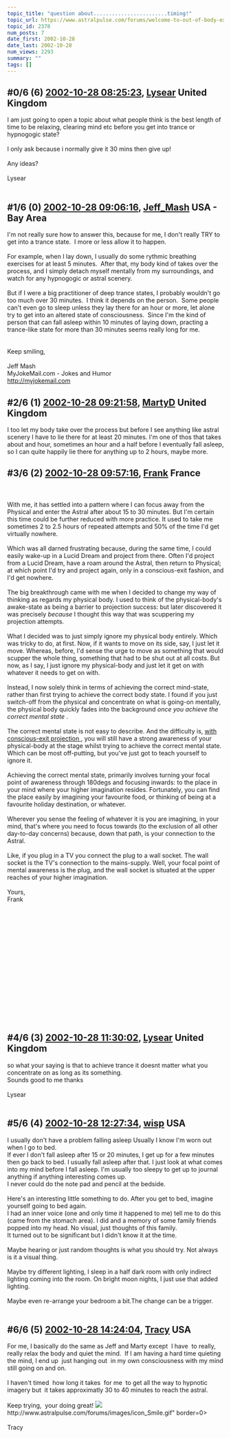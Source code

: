 ```yaml
---
topic_title: "question about........................timing!"
topic_url: https://www.astralpulse.com/forums/welcome-to-out-of-body-experiences!/question-about-timing%21
topic_id: 2378
num_posts: 7
date_first: 2002-10-28
date_last: 2002-10-28
num_views: 2293
summary: ""
tags: []
---
```


## \#0/6 (6) [2002-10-28 08:25:23](https://www.astralpulse.com/forums/index.php?msg=118112), [Lysear](https://www.astralpulse.com/forums/profile/?u=1214) United Kingdom ##
<section>
I am just going to open a topic about what people think is the best length of time to be relaxing, clearing mind etc before you get into trance or hypnogogic state?
<br>
<br>
I only ask because i normally give it 30 mins then give up!
<br>
<br>
Any ideas?
<br>
<br>
Lysear
<br>
<br>
</section>

## \#1/6 (0) [2002-10-28 09:06:16](https://www.astralpulse.com/forums/index.php?msg=15397), [Jeff_Mash](https://www.astralpulse.com/forums/profile/?u=867) USA - Bay Area ##
<section>
I'm not really sure how to answer this, because for me, I don't really TRY to get into a trance state.  I more or less allow it to happen.
<br>
<br>
For example, when I lay down, I usually do some rythmic breathing exercises for at least 5 minutes.  After that, my body kind of takes over the process, and I simply detach myself mentally from my surroundings, and watch for any hypnogogic or astral scenery.
<br>
<br>
But if I were a big practitioner of deep trance states, I probably wouldn't go too much over 30 minutes.  I think it depends on the person.  Some people can't even go to sleep unless they lay there for an hour or more, let alone try to get into an altered state of consciousness.  Since I'm the kind of person that can fall asleep within 10 minutes of laying down, practing a trance-like state for more than 30 minutes seems really long for me.
<br>
<br>
<br>
Keep smiling,
<br>
<br>
Jeff Mash
<br>
MyJokeMail.com - Jokes and Humor
<br>
<a class="bbc_link" href="http://myjokemail.com" rel="noopener" target="_blank">
 http://myjokemail.com
</a>
</section>

## \#2/6 (1) [2002-10-28 09:21:58](https://www.astralpulse.com/forums/index.php?msg=15400), [MartyD](https://www.astralpulse.com/forums/profile/?u=1350) United Kingdom ##
<section>
I too let my body take over the process but before I see anything like astral scenery I have to lie there for at least 20 minutes. I'm one of thos that takes about and hour, sometimes an hour and a half before I eventually fall asleep, so I can quite happily lie there for anything up to 2 hours, maybe more.
</section>

## \#3/6 (2) [2002-10-28 09:57:16](https://www.astralpulse.com/forums/index.php?msg=15407), [Frank](https://www.astralpulse.com/forums/profile/?u=359) France ##
<section>
<br>
<br>
With me, it has settled into a pattern where I can focus away from the Physical and enter the Astral after about 15 to 30 minutes. But I'm certain this time could be further reduced with more practice. It used to take me sometimes 2 to 2.5 hours of repeated attempts and 50% of the time I'd get virtually nowhere.
<br>
<br>
Which was all darned frustrating because, during the same time, I could easily wake-up in a Lucid Dream and project from there. Often I'd project from a Lucid Dream, have a roam around the Astral, then return to Physical; at which point I'd try and project again, only in a conscious-exit fashion, and I'd get nowhere.
<br>
<br>
The big breakthrough came with me when I decided to change my way of thinking as regards my physical body. I used to think of the physical-body's awake-state as being a barrier to projection success: but later discovered it was precisely
<i>
 because
</i>
I thought this way that was scuppering my projection attempts.
<br>
<br>
What I decided was to just simply ignore my physical body entirely. Which was tricky to do, at first. Now, if it wants to move on its side, say, I just let it move. Whereas, before, I'd sense the urge to move as something that would scupper the whole thing, something that had to be shut out at all costs. But now, as I say, I just ignore my physical-body and just let it get on with whatever it needs to get on with.
<br>
<br>
Instead, I now solely think in terms of achieving the correct mind-state, rather than first trying to achieve the correct body state. I found if you just switch-off from the physical and concentrate on what is going-on mentally, the physical body quickly fades into the background
<i>
 once you achieve the correct mental state
</i>
.
<br>
<br>
The correct mental state is not easy to describe. And the difficulty is,
<u>
 with conscious-exit projection
</u>
, you will still have a strong awareness of your physical-body at the stage whilst trying to achieve the correct mental state. Which can be most off-putting, but you've just got to teach yourself to ignore it.
<br>
<br>
Achieving the correct mental state, primarily involves turning your focal point of awareness through 180degs and focusing inwards: to the place in your mind where your higher imagination resides. Fortunately, you can find the place easily by imagining your favourite food, or thinking of being at a favourite holiday destination, or whatever.
<br>
<br>
Wherever you sense the feeling of whatever it is you are imagining, in your mind, that's where you need to focus towards (to the exclusion of all other day-to-day concerns) because, down that path, is your connection to the Astral.
<br>
<br>
Like, if you plug in a TV you connect the plug to a wall socket. The wall socket is the TV's connection to the mains-supply. Well, your focal point of mental awareness is the plug, and the wall socket is situated at the upper reaches of your higher imagination.
<br>
<br>
Yours,
<br>
Frank
<br>
<br>
<br>
<br>
<br>
<br>
<br>
<br>
<br>
<br>
<br>
<br>
<br>
<br>
<br>
<br>
<br>
</section>

## \#4/6 (3) [2002-10-28 11:30:02](https://www.astralpulse.com/forums/index.php?msg=15411), [Lysear](https://www.astralpulse.com/forums/profile/?u=1214) United Kingdom ##
<section>
so what your saying is that to achieve trance it doesnt matter what you concentrate on as long as its something.
<br>
Sounds good to me thanks
<br>
<br>
Lysear
<br>
<br>
</section>

## \#5/6 (4) [2002-10-28 12:27:34](https://www.astralpulse.com/forums/index.php?msg=15414), [wisp](https://www.astralpulse.com/forums/profile/?u=1321) USA ##
<section>
I usually don't have a problem falling asleep Usually I know I'm worn out when I go to bed.
<br>
If ever I don't fall asleep after 15 or 20 minutes, I get up for a few minutes then go back to bed. I usually fall asleep after that. I just look at what comes into my mind before I fall asleep. I'm usually too sleepy to get up to journal anything if anything interesting comes up.
<br>
I never could do the note pad and pencil at the bedside.
<br>
<br>
Here's an interesting little something to do. After you get to bed, imagine yourself going to bed again.
<br>
I had an inner voice (one and only time it happened to me) tell me to do this (came from the stomach area). I did and a memory of some family friends popped into my head. No visual, just thoughts of this family.
<br>
It turned out to be significant but I didn't know it at the time.
<br>
<br>
Maybe hearing or just random thoughts is what you should try. Not always is it a visual thing.
<br>
<br>
Maybe try different lighting, I sleep in a half dark room with only indirect lighting coming into the room. On bright moon nights, I just use that added lighting.
<br>
<br>
Maybe even re-arrange your bedroom a bit.The change can be a trigger.
<br>
<br>
</section>

## \#6/6 (5) [2002-10-28 14:24:04](https://www.astralpulse.com/forums/index.php?msg=15418), [Tracy](https://www.astralpulse.com/forums/profile/?u=1055) USA ##
<section>
For me, I basically do the same as Jeff and Marty except  I have  to really, really relax the body and quiet the mind.  If I am having a hard time quieting the mind, I end up  just hanging out  in my own consciousness with my mind still going on and on.
<br>
<br>
I haven't timed  how long it takes  for me  to get all the way to hypnotic imagery but  it takes approximatly 30 to 40 minutes to reach the astral.
<br>
<br>
Keep trying,  your doing great!
<img class="bbc_link" href="http://www.astralpulse.com/forums/images/icon_Smile.gif" rel="noopener" src='"&lt;a' target="_blank"/>
http://www.astralpulse.com/forums/images/icon_Smile.gif" border=0&gt;
<br>
<br>
Tracy
<br>
<br>
<br>
<br>
<br>
</section>